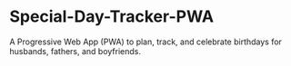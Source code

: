 # Special-Day-Tracker-PWA
A Progressive Web App (PWA) to plan, track, and celebrate birthdays for husbands, fathers, and boyfriends.

